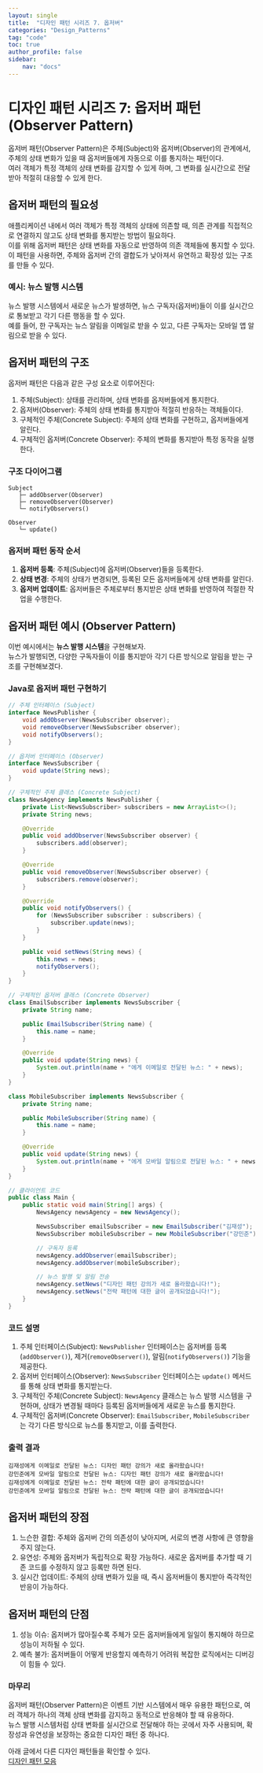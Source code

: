 ```yaml
---
layout: single
title:  "디자인 패턴 시리즈 7. 옵저버"
categories: "Design_Patterns"
tag: "code"
toc: true
author_profile: false
sidebar:
    nav: "docs"
---
```


# 디자인 패턴 시리즈 7: 옵저버 패턴 (Observer Pattern)  
옵저버 패턴(Observer Pattern)은 주체(Subject)와 옵저버(Observer)의 관계에서, 주체의 상태 변화가 있을 때 옵저버들에게 자동으로 이를 통지하는 패턴이다.  
여러 객체가 특정 객체의 상태 변화를 감지할 수 있게 하며, 그 변화를 실시간으로 전달받아 적절히 대응할 수 있게 한다.  

## 옵저버 패턴의 필요성  
애플리케이션 내에서 여러 객체가 특정 객체의 상태에 의존할 때, 의존 관계를 직접적으로 연결하지 않고도 상태 변화를 통지받는 방법이 필요하다.  
이를 위해 옵저버 패턴은 상태 변화를 자동으로 반영하여 의존 객체들에 통지할 수 있다.  
이 패턴을 사용하면, 주체와 옵저버 간의 결합도가 낮아져서 유연하고 확장성 있는 구조를 만들 수 있다.  

### 예시: 뉴스 발행 시스템

뉴스 발행 시스템에서 새로운 뉴스가 발생하면, 뉴스 구독자(옵저버)들이 이를 실시간으로 통보받고 각기 다른 행동을 할 수 있다.   
예를 들어, 한 구독자는 뉴스 알림을 이메일로 받을 수 있고, 다른 구독자는 모바일 앱 알림으로 받을 수 있다.  

## 옵저버 패턴의 구조  
옵저버 패턴은 다음과 같은 구성 요소로 이루어진다:  

1. 주체(Subject): 상태를 관리하며, 상태 변화를 옵저버들에게 통지한다.  
2. 옵저버(Observer): 주체의 상태 변화를 통지받아 적절히 반응하는 객체들이다.  
3. 구체적인 주체(Concrete Subject): 주체의 상태 변화를 구현하고, 옵저버들에게 알린다.  
4. 구체적인 옵저버(Concrete Observer): 주체의 변화를 통지받아 특정 동작을 실행한다.  

### 구조 다이어그램  

```
Subject
   ├─ addObserver(Observer)
   ├─ removeObserver(Observer)
   └─ notifyObservers()

Observer
   └─ update()
```  

### 옵저버 패턴 동작 순서  

1. **옵저버 등록**: 주체(Subject)에 옵저버(Observer)들을 등록한다.  
2. **상태 변경**: 주체의 상태가 변경되면, 등록된 모든 옵저버들에게 상태 변화를 알린다.  
3. **옵저버 업데이트**: 옵저버들은 주체로부터 통지받은 상태 변화를 반영하여 적절한 작업을 수행한다.  

## 옵저버 패턴 예시 (Observer Pattern)  

이번 예시에서는 **뉴스 발행 시스템**을 구현해보자.  
뉴스가 발행되면, 다양한 구독자들이 이를 통지받아 각기 다른 방식으로 알림을 받는 구조를 구현해보겠다.  

### Java로 옵저버 패턴 구현하기  

```java
// 주체 인터페이스 (Subject)
interface NewsPublisher {
    void addObserver(NewsSubscriber observer);
    void removeObserver(NewsSubscriber observer);
    void notifyObservers();
}

// 옵저버 인터페이스 (Observer)
interface NewsSubscriber {
    void update(String news);
}

// 구체적인 주체 클래스 (Concrete Subject)
class NewsAgency implements NewsPublisher {
    private List<NewsSubscriber> subscribers = new ArrayList<>();
    private String news;

    @Override
    public void addObserver(NewsSubscriber observer) {
        subscribers.add(observer);
    }

    @Override
    public void removeObserver(NewsSubscriber observer) {
        subscribers.remove(observer);
    }

    @Override
    public void notifyObservers() {
        for (NewsSubscriber subscriber : subscribers) {
            subscriber.update(news);
        }
    }

    public void setNews(String news) {
        this.news = news;
        notifyObservers();
    }
}

// 구체적인 옵저버 클래스 (Concrete Observer)
class EmailSubscriber implements NewsSubscriber {
    private String name;

    public EmailSubscriber(String name) {
        this.name = name;
    }

    @Override
    public void update(String news) {
        System.out.println(name + "에게 이메일로 전달된 뉴스: " + news);
    }
}

class MobileSubscriber implements NewsSubscriber {
    private String name;

    public MobileSubscriber(String name) {
        this.name = name;
    }

    @Override
    public void update(String news) {
        System.out.println(name + "에게 모바일 알림으로 전달된 뉴스: " + news);
    }
}

// 클라이언트 코드
public class Main {
    public static void main(String[] args) {
        NewsAgency newsAgency = new NewsAgency();

        NewsSubscriber emailSubscriber = new EmailSubscriber("김재성");
        NewsSubscriber mobileSubscriber = new MobileSubscriber("강민준");

        // 구독자 등록
        newsAgency.addObserver(emailSubscriber);
        newsAgency.addObserver(mobileSubscriber);

        // 뉴스 발행 및 알림 전송
        newsAgency.setNews("디자인 패턴 강의가 새로 올라왔습니다!");
        newsAgency.setNews("전략 패턴에 대한 글이 공개되었습니다!");
    }
}
```

### 코드 설명  

1. 주체 인터페이스(Subject): `NewsPublisher` 인터페이스는 옵저버를 등록(`addObserver()`), 제거(`removeObserver()`), 알림(`notifyObservers()`) 기능을 제공한다.  
2. 옵저버 인터페이스(Observer): `NewsSubscriber` 인터페이스는 `update()` 메서드를 통해 상태 변화를 통지받는다.  
3. 구체적인 주체(Concrete Subject): `NewsAgency` 클래스는 뉴스 발행 시스템을 구현하며, 상태가 변경될 때마다 등록된 옵저버들에게 새로운 뉴스를 통지한다.  
4. 구체적인 옵저버(Concrete Observer): `EmailSubscriber`, `MobileSubscriber`는 각기 다른 방식으로 뉴스를 통지받고, 이를 출력한다.  

### 출력 결과

```
김재성에게 이메일로 전달된 뉴스: 디자인 패턴 강의가 새로 올라왔습니다!
강민준에게 모바일 알림으로 전달된 뉴스: 디자인 패턴 강의가 새로 올라왔습니다!
김재성에게 이메일로 전달된 뉴스: 전략 패턴에 대한 글이 공개되었습니다!
강민준에게 모바일 알림으로 전달된 뉴스: 전략 패턴에 대한 글이 공개되었습니다!
```  

## 옵저버 패턴의 장점  

1. 느슨한 결합: 주체와 옵저버 간의 의존성이 낮아지며, 서로의 변경 사항에 큰 영향을 주지 않는다.  
2. 유연성: 주체와 옵저버가 독립적으로 확장 가능하다. 새로운 옵저버를 추가할 때 기존 코드를 수정하지 않고 등록만 하면 된다.  
3. 실시간 업데이트: 주체의 상태 변화가 있을 때, 즉시 옵저버들이 통지받아 즉각적인 반응이 가능하다.  

## 옵저버 패턴의 단점

1. 성능 이슈: 옵저버가 많아질수록 주체가 모든 옵저버들에게 일일이 통지해야 하므로 성능이 저하될 수 있다.  
2. 예측 불가: 옵저버들이 어떻게 반응할지 예측하기 어려워 복잡한 로직에서는 디버깅이 힘들 수 있다.  

### 마무리  
옵저버 패턴(Observer Pattern)은 이벤트 기반 시스템에서 매우 유용한 패턴으로, 여러 객체가 하나의 객체 상태 변화를 감지하고 동적으로 반응해야 할 때 유용하다.  
뉴스 발행 시스템처럼 상태 변화를 실시간으로 전달해야 하는 곳에서 자주 사용되며, 확장성과 유연성을 보장하는 중요한 디자인 패턴 중 하나다.  

아래 글에서 다른 디자인 패턴들을 확인할 수 있다.  
[디자인 패턴 모음](https://gihak111.github.io/design/patterns/2024/11/05/Types_Of_Design_Patterns_upload.html)  